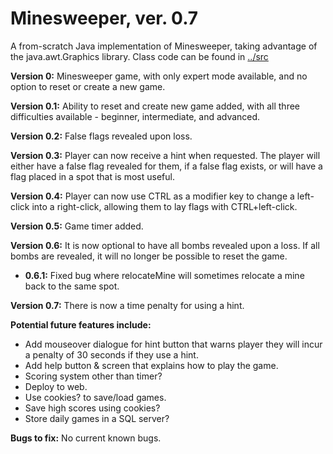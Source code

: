 # Minesweeper, ver. 0.7
A from-scratch Java implementation of Minesweeper, taking advantage of the java.awt.Graphics library. 
Class code can be found in [../src](../master/src)

**Version 0:** Minesweeper game, with only expert mode available, and no option to reset or create a new game.

**Version 0.1:** Ability to reset and create new game added, with all three difficulties available - beginner, 
intermediate, and advanced.

**Version 0.2:** False flags revealed upon loss. 

**Version 0.3:** Player can now receive a hint when requested. The player will either have a false flag revealed for 
them, if a false flag exists, or will have a flag placed in a spot that is most useful.

**Version 0.4:** Player can now use CTRL as a modifier key to change a left-click into a right-click, allowing them to 
lay flags with CTRL+left-click.

**Version 0.5:** Game timer added.

**Version 0.6:** It is now optional to have all bombs revealed upon a loss. If all bombs are revealed, 
it will no longer be possible to reset the game.
* **0.6.1:** Fixed bug where relocateMine will sometimes relocate a mine back to the 
same spot. 

**Version 0.7:** There is now a time penalty for using a hint. 

**Potential future features include:**
* Add mouseover dialogue for hint button that warns player they will incur a penalty of 30 seconds if they use a hint. 
* Add help button & screen that explains how to play the game. 
* Scoring system other than timer? 
* Deploy to web. 
* Use cookies? to save/load games. 
* Save high scores using cookies?
* Store daily games in a SQL server? 


**Bugs to fix:**
No current known bugs.